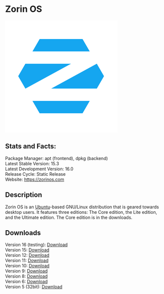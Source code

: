 # Zorin OS

![](icons/zorin.png)

## Stats and Facts:
Package Manager: apt (frontend), dpkg (backend)<br>
Latest Stable Version: 15.3<br>
Latest Development Version: 16.0<br>
Release Cycle: Static Release<br>
Website: https://zorinos.com

## Description
Zorin OS is an [Ubuntu](ubuntu.md)-based GNU/Linux distribution that is geared towards desktop users. It features three editions: The Core edition, the Lite edition, and the Ultimate edition. The Core edition is in the downloads.

## Downloads

Version 16 (testing): [Download](https://sourceforge.net/projects/zorin-os/files/16/beta/Zorin-OS-16-Core-Beta-64-bit.iso/download)<br>
Version 15: [Download](https://sourceforge.net/projects/zorin-os/files/15/Zorin-OS-15.3-Core-64-bit.iso/download)<br>
Version 12: [Download](https://sourceforge.net/projects/zorin-os/files/12/Zorin-OS-12.4-Core-64.iso/download)<br>
Version 11: [Download](https://sourceforge.net/projects/zorin-os/files/11/zorin-os-11-core-64.iso/download)<br>
Version 10: [Download](https://sourceforge.net/projects/zorin-os/files/10/zorin-os-10-core-64.iso/download)<br>
Version 9: [Download](https://sourceforge.net/projects/zorin-os/files/9/zorin-os-9-core-64.iso/download)<br>
Version 8: [Download](https://sourceforge.net/projects/zorin-os/files/8/zorin-os-8.1-core-64.iso/download)<br>
Version 6: [Download](https://sourceforge.net/projects/zorin-os/files/6/zorin-os-6.4-core-64.iso/download)<br>
Version 5 (32bit): [Download](https://sourceforge.net/projects/zorin-os/files/6/zorin-os-6.4-core-64.iso/download)
